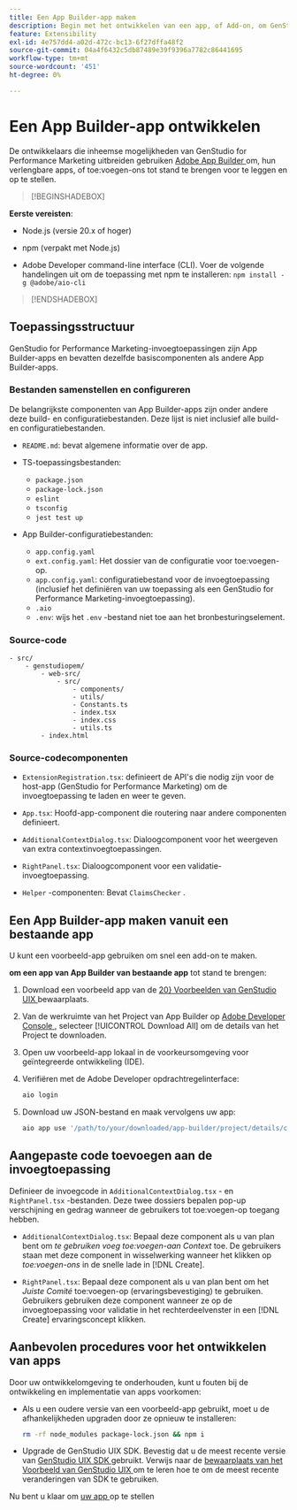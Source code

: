 ```yaml
---
title: Een App Builder-app maken
description: Begin met het ontwikkelen van een app, of Add-on, om GenStudio for Performance Marketing uit te breiden.
feature: Extensibility
exl-id: 4e757dd4-a02d-472c-bc13-6f27dffa48f2
source-git-commit: 04a4f6432c5db87489e39f9396a7782c86441695
workflow-type: tm+mt
source-wordcount: '451'
ht-degree: 0%

---
```


# Een App Builder-app ontwikkelen

De ontwikkelaars die inheemse mogelijkheden van GenStudio for Performance Marketing uitbreiden gebruiken [ Adobe App Builder ](https://developer.adobe.com/app-builder/) om, hun verlengbare apps, of toe:voegen-ons tot stand te brengen voor te leggen en op te stellen.

>[!BEGINSHADEBOX]

**Eerste vereisten**:

* Node.js (versie 20.x of hoger)

* npm (verpakt met Node.js)

* Adobe Developer command-line interface (CLI). Voer de volgende handelingen uit om de toepassing met npm te installeren: `npm install -g @adobe/aio-cli`

>[!ENDSHADEBOX]

## Toepassingsstructuur

GenStudio for Performance Marketing-invoegtoepassingen zijn App Builder-apps en bevatten dezelfde basiscomponenten als andere App Builder-apps.

### Bestanden samenstellen en configureren

De belangrijkste componenten van App Builder-apps zijn onder andere deze build- en configuratiebestanden. Deze lijst is niet inclusief alle build- en configuratiebestanden.

* `README.md`: bevat algemene informatie over de app.

* TS-toepassingsbestanden:

   * `package.json`
   * `package-lock.json`
   * `eslint`
   * `tsconfig`
   * `jest test up`

* App Builder-configuratiebestanden:

   * `app.config.yaml`
   * `ext.config.yaml`: Het dossier van de configuratie voor toe:voegen-op.
   * `app.config.yaml`: configuratiebestand voor de invoegtoepassing (inclusief het definiëren van uw toepassing als een GenStudio for Performance Marketing-invoegtoepassing).
   * `.aio`
   * `.env`: wijs het `.env` -bestand niet toe aan het bronbesturingselement.

### Source-code

```
- src/
    - genstudiopem/
        - web-src/
            - src/
                - components/
                - utils/
                - Constants.ts
                - index.tsx
                - index.css
                - utils.ts
        - index.html
```

### Source-codecomponenten

* `ExtensionRegistration.tsx`: definieert de API&#39;s die nodig zijn voor de host-app (GenStudio for Performance Marketing) om de invoegtoepassing te laden en weer te geven.

* `App.tsx`: Hoofd-app-component die routering naar andere componenten definieert.

* `AdditionalContextDialog.tsx`: Dialoogcomponent voor het weergeven van extra contextinvoegtoepassingen.

* `RightPanel.tsx`: Dialoogcomponent voor een validatie-invoegtoepassing.

* `Helper` -componenten: Bevat `ClaimsChecker` .

## Een App Builder-app maken vanuit een bestaande app

U kunt een voorbeeld-app gebruiken om snel een add-on te maken.

**om een app van App Builder van bestaande app** tot stand te brengen:

1. Download een voorbeeld app van de [ 20&rbrace; Voorbeelden van GenStudio UIX ](https://github.com/adobe/genstudio-uix-examples) bewaarplaats.

1. Van de werkruimte van het Project van App Builder op [ Adobe Developer Console ](https://developer.adobe.com/console/), selecteer [!UICONTROL Download All] om de details van het Project te downloaden.

1. Open uw voorbeeld-app lokaal in de voorkeursomgeving voor geïntegreerde ontwikkeling (IDE).

1. Verifiëren met de Adobe Developer opdrachtregelinterface:

   ```bash
   aio login
   ```

1. Download uw JSON-bestand en maak vervolgens uw app:

   ```bash
   aio app use '/path/to/your/downloaded/app-builder/project/details/config.json'
   ```

## Aangepaste code toevoegen aan de invoegtoepassing

Definieer de invoegcode in `AdditionalContextDialog.tsx` - en `RightPanel.tsx` -bestanden. Deze twee dossiers bepalen pop-up verschijning en gedrag wanneer de gebruikers tot toe:voegen-op toegang hebben.

* `AdditionalContextDialog.tsx`: Bepaal deze component als u van plan bent om _te gebruiken voeg toe:voegen-aan Context_ toe. De gebruikers staan met deze component in wisselwerking wanneer het klikken op _toe:voegen-ons_ in de snelle lade in [!DNL Create].

* `RightPanel.tsx`: Bepaal deze component als u van plan bent om het _Juiste Comité_ toe:voegen-op (ervaringsbevestiging) te gebruiken. Gebruikers gebruiken deze component wanneer ze op de invoegtoepassing voor validatie in het rechterdeelvenster in een [!DNL Create] ervaringsconcept klikken.

## Aanbevolen procedures voor het ontwikkelen van apps

Door uw ontwikkelomgeving te onderhouden, kunt u fouten bij de ontwikkeling en implementatie van apps voorkomen:

* Als u een oudere versie van een voorbeeld-app gebruikt, moet u de afhankelijkheden upgraden door ze opnieuw te installeren:

  ```bash
  rm -rf node_modules package-lock.json && npm i
  ```

* Upgrade de GenStudio UIX SDK. Bevestig dat u de meest recente versie van [ GenStudio UIX SDK ](https://github.com/adobe/genstudio-uix-sdk) gebruikt. Verwijs naar de [ bewaarplaats van het Voorbeeld van GenStudio UIX ](https://github.com/adobe/genstudio-uix-examples) om te leren hoe te om de meest recente veranderingen van SDK te gebruiken.

Nu bent u klaar om [ uw app ](deploy-app.md) op te stellen
